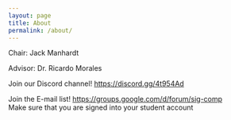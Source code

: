 ```yaml
---
layout: page
title: About
permalink: /about/
---
```


Chair: Jack Manhardt

Advisor: Dr. Ricardo Morales

Join our Discord channel! <https://discord.gg/4t954Ad>

Join the E-mail list! <https://groups.google.com/d/forum/sig-comp><br/>
Make sure that you are signed into your student account